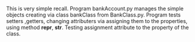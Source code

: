 This is very simple recall.
Program bankAccount.py manages the simple objects creating via
class bankClass from BankClass.py.
Program tests setters ,getters, changing attributers via assigning
them to the properties, using method __repr__, __str__.
Testing assignment attribute to the property of the class.